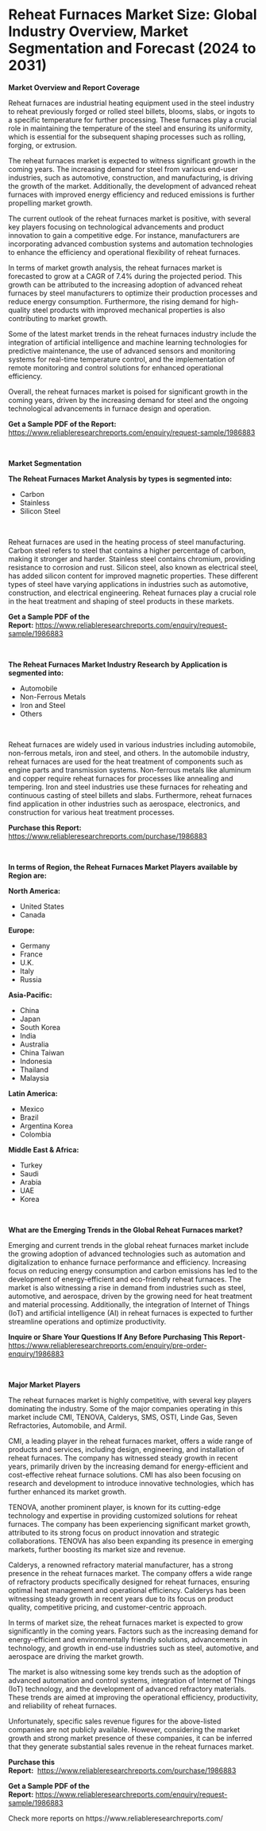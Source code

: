 <p><h1>Reheat Furnaces Market Size: Global Industry Overview, Market Segmentation and Forecast (2024 to 2031)</h1></p><p><strong>Market Overview and Report Coverage</strong></p>
<p><p>Reheat furnaces are industrial heating equipment used in the steel industry to reheat previously forged or rolled steel billets, blooms, slabs, or ingots to a specific temperature for further processing. These furnaces play a crucial role in maintaining the temperature of the steel and ensuring its uniformity, which is essential for the subsequent shaping processes such as rolling, forging, or extrusion.</p><p>The reheat furnaces market is expected to witness significant growth in the coming years. The increasing demand for steel from various end-user industries, such as automotive, construction, and manufacturing, is driving the growth of the market. Additionally, the development of advanced reheat furnaces with improved energy efficiency and reduced emissions is further propelling market growth.</p><p>The current outlook of the reheat furnaces market is positive, with several key players focusing on technological advancements and product innovation to gain a competitive edge. For instance, manufacturers are incorporating advanced combustion systems and automation technologies to enhance the efficiency and operational flexibility of reheat furnaces.</p><p>In terms of market growth analysis, the reheat furnaces market is forecasted to grow at a CAGR of 7.4% during the projected period. This growth can be attributed to the increasing adoption of advanced reheat furnaces by steel manufacturers to optimize their production processes and reduce energy consumption. Furthermore, the rising demand for high-quality steel products with improved mechanical properties is also contributing to market growth.</p><p>Some of the latest market trends in the reheat furnaces industry include the integration of artificial intelligence and machine learning technologies for predictive maintenance, the use of advanced sensors and monitoring systems for real-time temperature control, and the implementation of remote monitoring and control solutions for enhanced operational efficiency.</p><p>Overall, the reheat furnaces market is poised for significant growth in the coming years, driven by the increasing demand for steel and the ongoing technological advancements in furnace design and operation.</p></p>
<p><strong>Get a Sample PDF of the Report:</strong> <a href="https://www.reliableresearchreports.com/enquiry/request-sample/1986883">https://www.reliableresearchreports.com/enquiry/request-sample/1986883</a></p>
<p>&nbsp;</p>
<p><strong>Market Segmentation</strong></p>
<p><strong>The Reheat Furnaces Market Analysis by types is segmented into:</strong></p>
<p><ul><li>Carbon</li><li>Stainless</li><li>Silicon Steel</li></ul></p>
<p>&nbsp;</p>
<p><p>Reheat furnaces are used in the heating process of steel manufacturing. Carbon steel refers to steel that contains a higher percentage of carbon, making it stronger and harder. Stainless steel contains chromium, providing resistance to corrosion and rust. Silicon steel, also known as electrical steel, has added silicon content for improved magnetic properties. These different types of steel have varying applications in industries such as automotive, construction, and electrical engineering. Reheat furnaces play a crucial role in the heat treatment and shaping of steel products in these markets.</p></p>
<p><strong>Get a Sample PDF of the Report:</strong>&nbsp;<a href="https://www.reliableresearchreports.com/enquiry/request-sample/1986883">https://www.reliableresearchreports.com/enquiry/request-sample/1986883</a></p>
<p>&nbsp;</p>
<p><strong>The Reheat Furnaces Market Industry Research by Application is segmented into:</strong></p>
<p><ul><li>Automobile</li><li>Non-Ferrous Metals</li><li>Iron and Steel</li><li>Others</li></ul></p>
<p>&nbsp;</p>
<p><p>Reheat furnaces are widely used in various industries including automobile, non-ferrous metals, iron and steel, and others. In the automobile industry, reheat furnaces are used for the heat treatment of components such as engine parts and transmission systems. Non-ferrous metals like aluminum and copper require reheat furnaces for processes like annealing and tempering. Iron and steel industries use these furnaces for reheating and continuous casting of steel billets and slabs. Furthermore, reheat furnaces find application in other industries such as aerospace, electronics, and construction for various heat treatment processes.</p></p>
<p><strong>Purchase this Report:</strong>&nbsp; <a href="https://www.reliableresearchreports.com/purchase/1986883">https://www.reliableresearchreports.com/purchase/1986883</a></p>
<p>&nbsp;</p>
<p><strong>In terms of Region, the Reheat Furnaces Market Players available by Region are:</strong></p>
<p>
    <p> <strong> North America: </strong>
        <ul>
            <li>United States</li>
            <li>Canada</li>
        </ul>
        </p> 
    <p> <strong> Europe: </strong>
        <ul>
            <li>Germany</li>
            <li>France</li>
            <li>U.K.</li>
            <li>Italy</li>
            <li>Russia</li>
        </ul>
        </p> 
    <p> <strong> Asia-Pacific: </strong>
        <ul>
            <li>China</li>
            <li>Japan</li>
            <li>South Korea</li>
            <li>India</li>
            <li>Australia</li>
            <li>China Taiwan</li>
            <li>Indonesia</li>
            <li>Thailand</li>
            <li>Malaysia</li>
        </ul>
        </p> 
    <p> <strong> Latin America: </strong>
        <ul>
            <li>Mexico</li>
            <li>Brazil</li>
            <li>Argentina Korea</li>
            <li>Colombia</li>
        </ul>
        </p> 
    <p> <strong> Middle East & Africa: </strong>
        <ul>
            <li>Turkey</li>
            <li>Saudi</li>
            <li>Arabia</li>
            <li>UAE</li>
            <li>Korea</li>
        </ul>
    </p>
    </p>
<p>&nbsp;</p>
<p><strong>What are the Emerging Trends in the Global Reheat Furnaces market?</strong></p>
<p><p>Emerging and current trends in the global reheat furnaces market include the growing adoption of advanced technologies such as automation and digitalization to enhance furnace performance and efficiency. Increasing focus on reducing energy consumption and carbon emissions has led to the development of energy-efficient and eco-friendly reheat furnaces. The market is also witnessing a rise in demand from industries such as steel, automotive, and aerospace, driven by the growing need for heat treatment and material processing. Additionally, the integration of Internet of Things (IoT) and artificial intelligence (AI) in reheat furnaces is expected to further streamline operations and optimize productivity.</p></p>
<p><strong>Inquire or Share Your Questions If Any Before Purchasing This Report</strong>- <a href="https://www.reliableresearchreports.com/enquiry/pre-order-enquiry/1986883">https://www.reliableresearchreports.com/enquiry/pre-order-enquiry/1986883</a></p>
<p>&nbsp;</p>
<p><strong>Major Market Players</strong></p>
<p><p>The reheat furnaces market is highly competitive, with several key players dominating the industry. Some of the major companies operating in this market include CMI, TENOVA, Calderys, SMS, OSTI, Linde Gas, Seven Refractories, Automobile, and Armil. </p><p>CMI, a leading player in the reheat furnaces market, offers a wide range of products and services, including design, engineering, and installation of reheat furnaces. The company has witnessed steady growth in recent years, primarily driven by the increasing demand for energy-efficient and cost-effective reheat furnace solutions. CMI has also been focusing on research and development to introduce innovative technologies, which has further enhanced its market growth.</p><p>TENOVA, another prominent player, is known for its cutting-edge technology and expertise in providing customized solutions for reheat furnaces. The company has been experiencing significant market growth, attributed to its strong focus on product innovation and strategic collaborations. TENOVA has also been expanding its presence in emerging markets, further boosting its market size and revenue.</p><p>Calderys, a renowned refractory material manufacturer, has a strong presence in the reheat furnaces market. The company offers a wide range of refractory products specifically designed for reheat furnaces, ensuring optimal heat management and operational efficiency. Calderys has been witnessing steady growth in recent years due to its focus on product quality, competitive pricing, and customer-centric approach.</p><p>In terms of market size, the reheat furnaces market is expected to grow significantly in the coming years. Factors such as the increasing demand for energy-efficient and environmentally friendly solutions, advancements in technology, and growth in end-use industries such as steel, automotive, and aerospace are driving the market growth.</p><p>The market is also witnessing some key trends such as the adoption of advanced automation and control systems, integration of Internet of Things (IoT) technology, and the development of advanced refractory materials. These trends are aimed at improving the operational efficiency, productivity, and reliability of reheat furnaces.</p><p>Unfortunately, specific sales revenue figures for the above-listed companies are not publicly available. However, considering the market growth and strong market presence of these companies, it can be inferred that they generate substantial sales revenue in the reheat furnaces market.</p></p>
<p><strong>Purchase this Report:</strong>&nbsp;&nbsp;<a href="https://www.reliableresearchreports.com/purchase/1986883">https://www.reliableresearchreports.com/purchase/1986883</a></p>
<p></p>
<p><strong>Get a Sample PDF of the Report:</strong>&nbsp;<a href="https://www.reliableresearchreports.com/enquiry/request-sample/1986883">https://www.reliableresearchreports.com/enquiry/request-sample/1986883</a></p>
<p>Check more reports on https://www.reliableresearchreports.com/</p>